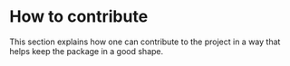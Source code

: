 # How to contribute

This section explains how one can contribute to the project in a way that helps keep the package in a good shape.
